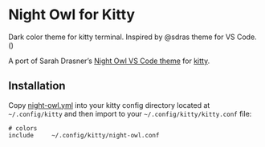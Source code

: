 # Night Owl for Kitty
Dark color theme for kitty terminal. Inspired by @sdras theme for VS Code. () 

A port of Sarah Drasner’s [Night Owl VS Code theme](https://github.com/sdras/night-owl-vscode-theme) for [kitty](https://sw.kovidgoyal.net/kitty/).

## Installation

Copy [night-owl.yml](./night-owl.yml) into your kitty config directory located at `~/.config/kitty` and then import to your `~/.config/kitty/kitty.conf` file:

```apacheconf
# colors
include     ~/.config/kitty/night-owl.conf
```